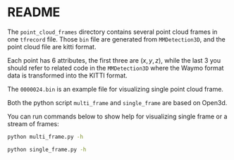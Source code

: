 # README

The `point_cloud_frames` directory contains several point cloud frames in one `tfrecord` file. Those `bin` file are generated from `MMDetection3D`, and the point cloud file are kitti format.

Each point has 6 attributes, the first three are $(x,y,z)$, while the last 3 you should refer to related code in the `MMDetection3D` where the Waymo format data is transformed into the KITTI format.

The `0000024.bin` is an example file for visualizing single point cloud frame.

Both the python script `multi_frame` and `single_frame` are based on Open3d.

You can run commands below to show help for visualizing single frame or a stream of frames:

```bash
python multi_frame.py -h
```

```bash
python single_frame.py -h
```

